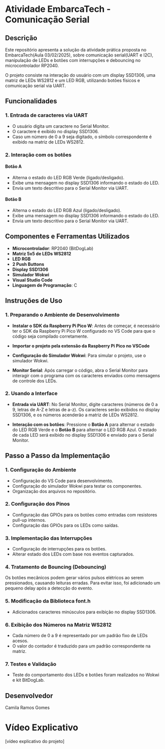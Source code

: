# Atividade EmbarcaTech - Comunicação Serial

## Descrição
Este repositório apresenta a solução da atividade prática proposta no EmbarcaTech(Aula 03/02/2025), sobre comunicação serial(UART e I2C), manipulação de LEDs e botões com interrupções e debouncing no microcontrolador RP2040.

O projeto consiste na interação do usuário com um display SSD1306, uma matriz de LEDs WS2812 e um LED RGB, utilizando botões físicos e comunicação serial via UART.

## Funcionalidades
### **1. Entrada de caracteres via UART**
- O usuário digita um caractere no Serial Monitor.
- O caractere é exibido no display SSD1306.
- Caso um número de 0 a 9 seja digitado, o símbolo correspondente é exibido na matriz de LEDs WS2812.

### **2. Interação com os botões**
#### **Botão A**
- Alterna o estado do LED RGB Verde (ligado/desligado).
- Exibe uma mensagem no display SSD1306 informando o estado do LED.
- Envia um texto descritivo para o Serial Monitor via UART.

#### **Botão B**
- Alterna o estado do LED RGB Azul (ligado/desligado).
- Exibe uma mensagem no display SSD1306 informando o estado do LED.
- Envia um texto descritivo para o Serial Monitor via UART.

## **Componentes e Ferramentas Utilizados**
- **Microcontrolador**: RP2040 (BitDogLab)
- **Matriz 5x5 de LEDs WS2812**
- **LED RGB** 
- **2 Push Buttons**
- **Display SSD1306**
- **Simulador Wokwi**
- **Visual Studio Code**
- **Linguagem de Programação**: C


## **Instruções de Uso**

### **1. Preparando o Ambiente de Desenvolvimento**
- **Instalar o SDK da Raspberry Pi Pico W**: Antes de começar, é necessário ter o SDK da Raspberry Pi Pico W configurado no VS Code para que o código seja compilado corretamente.
  
- **Importar o projeto pela extensão da Raspberry Pi Pico no VSCode**

- **Configuração do Simulador Wokwi**: Para simular o projeto, use o simulador Wokwi.

- **Monitor Serial**: Após carregar o código, abra o Serial Monitor para interagir com o programa com os caracteres enviados como mensagens de controle dos LEDs.

### **2. Usando a Interface**

- **Entrada via UART**: No Serial Monitor, digite caracteres (números de 0 a 9, letras de A-Z e letras de a-z). Os caracteres serão exibidos no display SSD1306, e os números acenderão a matriz de LEDs WS2812.

- **Interação com os botões**: Pressione o **Botão A** para alternar o estado do LED RGB Verde e o **Botão B** para alternar o LED RGB Azul. O estado de cada LED será exibido no display SSD1306 e enviado para o Serial Monitor.

## **Passo a Passo da Implementação**
### **1. Configuração do Ambiente**
- Configuração do VS Code para desenvolvimento.
- Configuração do simulador Wokwi para testar os componentes.
- Organização dos arquivos no repositório.

### **2. Configuração dos Pinos**
- Configuração das GPIOs para os botões como entradas com resistores pull-up internos.
- Configuração das GPIOs para os LEDs como saídas.

### **3. Implementação das Interrupções**
- Configuração de interrupções para os botões.
- Alterar estado dos LEDs com base nos eventos capturados.

### **4. Tratamento de Bouncing (Debouncing)**
Os botões mecânicos podem gerar vários pulsos elétricos ao serem pressionados, causando leituras erradas. Para evitar isso, foi adicionado um pequeno delay após a detecção do evento.

### **5. Modificação da Biblioteca font.h**
- Adicionados caracteres minúsculos para exibição no display SSD1306.

### **6. Exibição dos Números na Matriz WS2812**
- Cada número de 0 a 9 é representado por um padrão fixo de LEDs acesos.
- O valor do contador é traduzido para um padrão correspondente na matriz.

### **7. Testes e Validação**
- Teste do comportamento dos LEDs e botões foram realizados no Wokwi e kit BitDogLab.

## **Desenvolvedor**
Camila Ramos Gomes

# **Vídeo Explicativo**
[vídeo explicativo do projeto]

